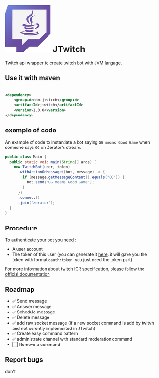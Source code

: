 # ![](./img/logo.png) JTwitch

Twitch api wrapper to create twitch bot with JVM langage.

## Use it with maven

```xml

<dependency>
    <groupId>com.jtwitch</groupId>
    <artifactId>jtwitch</artifactId>
    <version>1.0.0</version>
</dependency>
```

## exemple of code

An example of code to instantiate a bot saying `GG means Good Game` when someone says `GG` on Zerator's stream.

```java
public class Main {
  public static void main(String[] args) {
    new TwitchBot(user, token)
      .withActionOnMessage((bot, message) -> {
        if (message.getMessageContent().equals("GG")) {
          bot.send("GG means Good Game");
        }
      })
      .connect()
      .join("zerator");
  }
}
```

## Procedure

To authenticate your bot you need :

- A user account
- The token of this user (you can generate it [here](https://twitchapps.com/tmi/). 
it will gave you the token with format `oauth:token`. you just need the token part)

For more information about twitch ICR specification, please follow [the official documentation](https://dev.twitch.tv/docs/irc/guide)

## Roadmap

- ✅ Send message
- ✅ Answer message
- ✅ Schedule message
- ✅ Delete message
- ✅ add raw socket message (if a new socket command is add by twitvh and not curently implemented in JTwitch)
- ✅ Create easy command pattern
- ✅ administrate channel with standard moderation command
- ⬜ Remove a command


## Report bugs

don't
